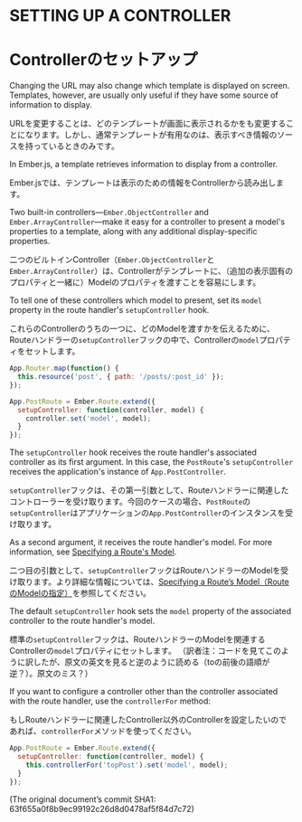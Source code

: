 # SETTING UP A CONTROLLER
# Controllerのセットアップ

Changing the URL may also change which template is displayed on
screen. Templates, however, are usually only useful if they have some
source of information to display.

URLを変更することは、どのテンプレートが画面に表示されるかをも変更することになります。しかし、通常テンプレートが有用なのは、表示すべき情報のソースを持っているときのみです。

In Ember.js, a template retrieves information to display from a
controller.

Ember.jsでは、テンプレートは表示のための情報をControllerから読み出します。

Two built-in controllers—`Ember.ObjectController` and
`Ember.ArrayController`—make it easy for a controller to present a
model's properties to a template, along with any additional
display-specific properties.

二つのビルトインController（`Ember.ObjectController`と`Ember.ArrayController`）は、Controllerがテンプレートに、（追加の表示固有のプロパティと一緒に）Modelのプロパティを渡すことを容易にします。

To tell one of these controllers which model to present, set its
`model` property in the route handler's `setupController` hook.

これらのControllerのうちの一つに、どのModelを渡すかを伝えるために、Routeハンドラーの`setupController`フックの中で、Controllerの`model`プロパティをセットします。

```js
App.Router.map(function() {
  this.resource('post', { path: '/posts/:post_id' });
});

App.PostRoute = Ember.Route.extend({
  setupController: function(controller, model) {
    controller.set('model', model);
  }
});
```

The `setupController` hook receives the route handler's associated
controller as its first argument. In this case, the `PostRoute`'s
`setupController` receives the application's instance of
`App.PostController`.

`setupController`フックは、その第一引数として、Routeハンドラーに関連したコントローラーを受け取ります。今回のケースの場合、`PostRoute`の`setupController`はアプリケーションの`App.PostController`のインスタンスを受け取ります。

As a second argument, it receives the route handler's model. For more
information, see [Specifying a Route's Model][1].

[1]: http://emberjs.com/guides/routing/specifying-a-routes-model

二つ目の引数として、`setupController`フックはRouteハンドラーのModelを受け取ります。より詳細な情報については、[Specifying a Route’s Model（RouteのModelの指定）][1]を参照してください。

The default `setupController` hook sets the `model` property of the
associated controller to the route handler's model.

標準の`setupController`フックは、RouteハンドラーのModelを関連するControllerの`model`プロパティにセットします。
（訳者注：コードを見てこのように訳したが、原文の英文を見ると逆のように読める（toの前後の語順が逆？）。原文のミス？）

If you want to configure a controller other than the controller
associated with the route handler, use the `controllerFor` method:

もしRouteハンドラーに関連したController以外のControllerを設定したいのであれば、`controllerFor`メソッドを使ってください。

```js
App.PostRoute = Ember.Route.extend({
  setupController: function(controller, model) {
    this.controllerFor('topPost').set('model', model);
  }
});
```

(The original document’s commit SHA1: 63f655a0f8b9ec99192c26d8d0478af5f84d7c72)